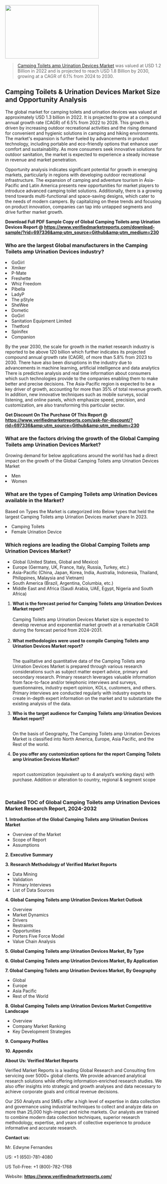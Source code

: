 <img src="https://ffe5etoiles.com/wp-content/uploads/2024/12/MST1-300x171.png" alt="" width="300" height="171" class="alignnone size-medium wp-image-20088" /><blockquote><p><p><a href="https://www.verifiedmarketreports.com/download-sample/?rid=697336&utm_source=Github&utm_medium=230" target="_blank">Camping Toilets amp Urination Devices Market</a> was valued at USD 1.2 Billion in 2022 and is projected to reach USD 1.8 Billion by 2030, growing at a CAGR of 6.1% from 2024 to 2030.</p></blockquote><p><h2>Camping Toilets & Urination Devices Market Size and Opportunity Analysis</h2><p>The global market for camping toilets and urination devices was valued at approximately USD 1.3 billion in 2022. It is projected to grow at a compound annual growth rate (CAGR) of 6.5% from 2022 to 2028. This growth is driven by increasing outdoor recreational activities and the rising demand for convenient and hygienic solutions in camping and hiking environments. The market's expansion is further fueled by advancements in product technology, including portable and eco-friendly options that enhance user comfort and sustainability. As more consumers seek innovative solutions for outdoor sanitation, the market is expected to experience a steady increase in revenue and market penetration.</p><p>Opportunity analysis indicates significant potential for growth in emerging markets, particularly in regions with developing outdoor recreational infrastructure. The expansion of camping and adventure tourism in Asia-Pacific and Latin America presents new opportunities for market players to introduce advanced camping toilet solutions. Additionally, there is a growing trend towards multi-functional and space-saving designs, which cater to the needs of modern campers. By capitalizing on these trends and focusing on product innovation, companies can tap into untapped segments and drive further market growth.</p></p><p class=""><strong>Download Full PDF Sample Copy of Global Camping Toilets amp Urination Devices Report @ <a href="https://www.verifiedmarketreports.com/download-sample/?rid=697336&amp;utm_source=Github&amp;utm_medium=230" target="_blank">https://www.verifiedmarketreports.com/download-sample/?rid=697336&amp;utm_source=Github&amp;utm_medium=230</a></strong></p><h3 id="" class="">Who are the largest Global manufacturers in the Camping Toilets amp Urination Devices industry?</h3><p><li>GoGirl</li><li> Xmiker</li><li> P-Mate</li><li> Freshette</li><li> Whiz Freedom</li><li> Pibella</li><li> LadyP</li><li> The pStyle</li><li> SheWee</li><li> Dometic</li><li> GoGirl</li><li> Sanitation Equipment Limited</li><li> Thetford</li><li> Spinifex</li><li> Companion</li></p><div class=""><div class="" dir="" data-message-author-role="" data-message-id="" data-message-model-slug=""><div class=""><div class=""><div class=""><div class="" dir="" data-message-author-role="" data-message-id="" data-message-model-slug=""><div class=""><div class=""><p>By the year 2030, the scale for growth in the market research industry is reported to be above 120 billion which further indicates its projected compound annual growth rate (CAGR), of more than 5.8% from 2023 to 2030. There have also been disruptions in the industry due to advancements in machine learning, artificial intelligence and data analytics There is predictive analysis and real time information about consumers which such technologies provide to the companies enabling them to make better and precise decisions. The Asia-Pacific region is expected to be a key driver of growth, accounting for more than 35% of total revenue growth. In addition, new innovative techniques such as mobile surveys, social listening, and online panels, which emphasize speed, precision, and customization, are also transforming this particular sector.</p><p><strong>Get Discount On The Purchase Of This Report @&nbsp; <a href="https://www.verifiedmarketreports.com/ask-for-discount/?rid=697336&amp;utm_source=Github&amp;utm_medium=230" target="_blank">https://www.verifiedmarketreports.com/ask-for-discount/?rid=697336&amp;utm_source=Github&amp;utm_medium=230</a></strong></p></div></div></div></div></div></div></div></div><h3 id="" class="">What are the factors driving the growth of the Global Camping Toilets amp Urination Devices Market?</h3><p id="" class="">Growing demand for below applications around the world has had a direct impact on the growth of the Global Camping Toilets amp Urination Devices Market</p><p id="" class=""><li>Men</li><li> Women</li></p><h3 id="" class="">What are the types of Camping Toilets amp Urination Devices available in the Market?</h3><p id="" class="">Based on Types the Market is categorized into Below types that held the largest Camping Toilets amp Urination Devices market share In 2023.</p><p id="" class=""><li>Camping Toilets</li><li> Female Urination Device</li></p><h3 id="" class="">Which regions are leading the Global Camping Toilets amp Urination Devices Market?</h3><ul><li>Global (United States, Global and Mexico)</li><li>Europe (Germany, UK, France, Italy, Russia, Turkey, etc.)</li><li>Asia-Pacific (China, Japan, Korea, India, Australia, Indonesia, Thailand, Philippines, Malaysia and Vietnam)</li><li>South America (Brazil, Argentina, Columbia, etc.)</li><li>Middle East and Africa (Saudi Arabia, UAE, Egypt, Nigeria and South Africa)</li></ul><p><ol><li><strong>What is the forecast period for Camping Toilets amp Urination Devices Market report?<br /></strong><br /><span data-sheets-root="1" data-sheets-value="{&quot;1&quot;:2,&quot;2&quot;:&quot;XXXX size is expected to develop revenue and exponential market growth at a remarkable CAGR during the forecast period from 2024&ndash;2030.&quot;}" data-sheets-userformat="{&quot;2&quot;:12674,&quot;4&quot;:{&quot;1&quot;:2,&quot;2&quot;:16776960},&quot;10&quot;:2,&quot;11&quot;:0,&quot;15&quot;:&quot;Arial&quot;,&quot;16&quot;:12}">Camping Toilets amp Urination Devices Market size is expected to develop revenue and exponential market growth at a remarkable CAGR during the forecast period from 2024&ndash;2031.</span><br /><br /></li><li><strong>What methodologies were used to compile Camping Toilets amp Urination Devices Market report?<br /><br /></strong><p>The qualitative and quantitative data of the&nbsp;Camping Toilets amp Urination Devices Market is prepared through various research considerations such as subject matter expert advice, primary and secondary research. Primary research leverages valuable information from face-to-face and/or telephonic interviews and surveys, questionnaires, industry expert opinion, KOLs, customers, and others. Primary interviews are conducted regularly with industry experts to create in-depth expert information on the market and to substantiate the existing analysis of the data.&nbsp;</p></li><li><strong>Who is the target audience for Camping Toilets amp Urination Devices Market report?<br /><br /></strong><p>On the basis of Geography, The&nbsp;Camping Toilets amp Urination Devices Market is classified into North America, Europe, Asia Pacific, and the Rest of the world.</p></li><li><strong>Do you offer any customization options for the report Camping Toilets amp Urination Devices Market?<br /><br /></strong><p>report customization (equivalent up to 4 analyst&rsquo;s working days) with purchase. Addition or alteration to country, regional &amp; segment scope</p><p>&nbsp;</p></li></ol></p><h3 id="" class="">Detailed TOC of Global Camping Toilets amp Urination Devices Market Research Report, 2024-2032</h3><p id="" class=""><strong>1. Introduction of the Global Camping Toilets amp Urination Devices Market</strong></p><ul><li>Overview of the Market</li><li>Scope of Report</li><li>Assumptions</li></ul><p id="" class=""><strong>2. Executive Summary</strong></p><p id="" class=""><strong>3. Research Methodology of&nbsp;Verified Market Reports</strong></p><ul><li>Data Mining</li><li>Validation</li><li>Primary Interviews</li><li>List of Data Sources</li></ul><p id="" class=""><strong>4. Global Camping Toilets amp Urination Devices Market Outlook</strong></p><ul><li>Overview</li><li>Market Dynamics</li><li>Drivers</li><li>Restraints</li><li>Opportunities</li><li>Porters Five Force Model</li><li>Value Chain Analysis</li></ul><p id="" class=""><strong>5. Global Camping Toilets amp Urination Devices Market, By&nbsp;Type</strong></p><p id="" class=""><strong>6. Global Camping Toilets amp Urination Devices Market, By Application</strong></p><p id="" class=""><strong>7. Global Camping Toilets amp Urination Devices Market, By Geography</strong></p><ul><li>Global</li><li>Europe</li><li>Asia Pacific</li><li>Rest of the World</li></ul><p id="" class=""><strong>8. Global Camping Toilets amp Urination Devices Market Competitive Landscape</strong></p><ul><li>Overview</li><li>Company Market Ranking</li><li>Key Development Strategies</li></ul><p id="" class=""><strong>9. Company Profiles</strong></p><p id="" class=""><strong>10. Appendix</strong></p><p id="" class=""><strong>About Us: Verified Market Reports</strong></p><p id="" class="">Verified Market Reports is a leading Global Research and Consulting firm servicing over 5000+ global clients. We provide advanced analytical research solutions while offering information-enriched research studies. We also offer insights into strategic and growth analyses and data necessary to achieve corporate goals and critical revenue decisions.</p><p id="" class="">Our 250 Analysts and SMEs offer a high level of expertise in data collection and governance using industrial techniques to collect and analyze data on more than 25,000 high-impact and niche markets. Our analysts are trained to combine modern data collection techniques, superior research methodology, expertise, and years of collective experience to produce informative and accurate research.</p><p id="" class=""><strong>Contact us:</strong></p><p id="" class="">Mr. Edwyne Fernandes</p><p id="" class="">US: +1 (650)-781-4080</p><p id="" class="">US Toll-Free: +1 (800)-782-1768</p><p id="" class="">Website: <a target="" data-test-app-aware-link=""><strong>https://www.verifiedmarketreports.com/</strong></a></p>
